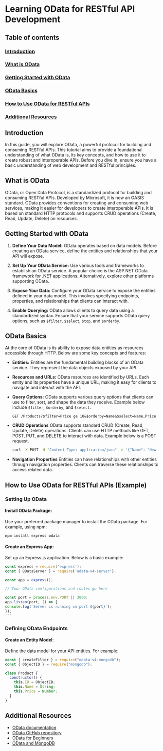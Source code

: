 # Learning OData for RESTful API Development

## Table of contents

### [Introduction](#introduction-1)

### [What is OData](#what-is-odata-1)

### [Getting Started with OData](#getting-started-with-odata-1)

### [OData Basics](#odata-basics-1)

### [How to Use OData for RESTful APIs](#odata-basics-1)

### [Additional Resources](#additional-resources-1)

## Introduction

In this guide, you will explore OData, a powerful protocol for building and consuming RESTful APIs. This tutorial aims to provide a foundational understanding of what OData is, its key concepts, and how to use it to create robust and interoperable APIs. Before you dive in, ensure you have a basic understanding of web development and RESTful principles.

## What is OData

OData, or Open Data Protocol, is a standardized protocol for building and consuming RESTful APIs. Developed by Microsoft, it is now an OASIS standard. OData provides conventions for creating and consuming web services, making it easier for developers to create interoperable APIs. It is based on standard HTTP protocols and supports CRUD operations (Create, Read, Update, Delete) on resources.

## Getting Started with OData

1. **Define Your Data Model:**
   OData operates based on data models. Before creating an OData service, define the entities and relationships that your API will expose.

2. **Set Up Your OData Service:**
   Use various tools and frameworks to establish an OData service. A popular choice is the ASP.NET OData framework for .NET applications. Alternatively, explore other platforms supporting OData.

3. **Expose Your Data:**
   Configure your OData service to expose the entities defined in your data model. This involves specifying endpoints, properties, and relationships that clients can interact with.

4. **Enable Querying:**
   OData allows clients to query data using a standardized syntax. Ensure that your service supports OData query options, such as `$filter`, `$select`, `$top`, and `$orderby`.

## OData Basics

At the core of OData is its ability to expose data entities as resources accessible through HTTP. Below are some key concepts and features:

- **Entities:**
  Entities are the fundamental building blocks of an OData service. They represent the data objects exposed by your API.

- **Resources and URLs:**
  OData resources are identified by URLs. Each entity and its properties have a unique URL, making it easy for clients to navigate and interact with the API.

- **Query Options:**
  OData supports various query options that clients can use to filter, sort, and shape the data they receive. Example below include `$filter`, `$orderby`, and `$select`.

  ```http
  GET /Products?$filter=Price ge 10&$orderby=Name&$select=Name,Price
  ```

- **CRUD Operations**
  OData supports standard CRUD (Create, Read, Update, Delete) operations. Clients can use HTTP methods like GET, POST, PUT, and DELETE to interact with data. Example below is a POST request.

  ```bash
  curl -X POST -H "Content-Type: application/json" -d '{"Name": "New Product", "Price": 39.99}' http://your-api-url/odata/Product
  ```

- **Navigation Properties**
  Entities can have relationships with other entities through navigation properties. Clients can traverse these relationships to access related data.

## How to Use OData for RESTful APIs (Example)

### Setting Up OData

#### Install OData Package:

Use your preferred package manager to install the OData package. For example, using npm:

```bash
npm install express odata
```

#### Create an Express App:

Set up an Express.js application. Below is a basic example:

````javascript
const express = require('express');
const { ODataServer } = require('odata-v4-server');

const app = express();

// Your OData configurations and routes go here

const port = process.env.PORT || 3000;
app.listen(port, () => {
console.log(`Server is running on port ${port}`);
});
```
````

### Defining OData Endpoints

#### Create an Entity Model:

Define the data model for your API entities. For example:

```javascript
const { createFilter } = require("odata-v4-mongodb");
const { ObjectID } = require("mongodb");

class Product {
  constructor() {
    this.ID = ObjectID;
    this.Name = String;
    this.Price = Number;
  }
}
```

## Additional Resources

- [OData documentation](https://www.odata.org/documentation/)
- [OData GitHub repository](https://github.com/Soontao/odata-v4-server)
- [OData for Beginners](https://www.odata.org/getting-started/basic-tutorial/)
- [OData and MongoDB](https://github.com/Soontao/odata-v4-mongodb)
